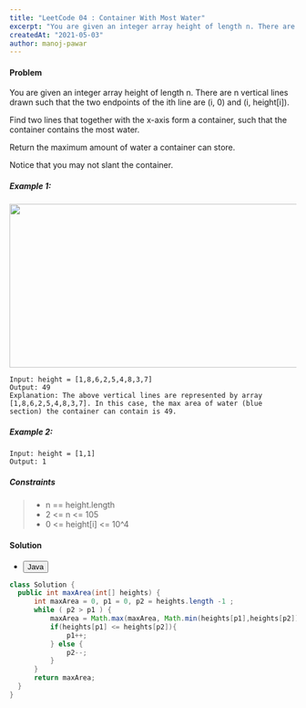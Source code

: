 ```yaml
---
title: "LeetCode 04 : Container With Most Water"
excerpt: "You are given an integer array height of length n. There are n vertical lines drawn such that the two endpoints of the ith line are (i, 0) and (i, height[i])."
createdAt: "2021-05-03"
author: manoj-pawar
---
```


#### Problem

You are given an integer array height of length n. There are n vertical lines drawn such that the two endpoints of the ith line are (i, 0) and (i, height[i]).

Find two lines that together with the x-axis form a container, such that the container contains the most water.

Return the maximum amount of water a container can store.

Notice that you may not slant the container.

##### Example 1:

<img alt="" src="https://s3-lc-upload.s3.amazonaws.com/uploads/2018/07/17/question_11.jpg" style="width: 600px; height: 287px;">

```shell
Input: height = [1,8,6,2,5,4,8,3,7]
Output: 49
Explanation: The above vertical lines are represented by array [1,8,6,2,5,4,8,3,7]. In this case, the max area of water (blue section) the container can contain is 49.
```

##### Example 2:

```shell
Input: height = [1,1]
Output: 1
```

##### Constraints

> - n == height.length
> - 2 <= n <= 105
> - 0 <= height[i] <= 10^4


#### Solution

<ul class="nav nav-tabs" id="myTab" role="tablist">
  <li class="nav-item" role="presentation">
    <button class="nav-link active" id="home-tab" data-bs-toggle="tab" data-bs-target="#home" type="button" role="tab" aria-controls="home" aria-selected="true">Java</button>
  </li>
</ul>
<div class="tab-content" id="myTabContent">
  <div class="tab-pane fade show active" id="home" role="tabpanel" aria-labelledby="home-tab">
  
  ```java
class Solution {
    public int maxArea(int[] heights) {
        int maxArea = 0, p1 = 0, p2 = heights.length -1 ;
        while ( p2 > p1 ) {
            maxArea = Math.max(maxArea, Math.min(heights[p1],heights[p2]) * Math.abs(p2 - p1));
            if(heights[p1] <= heights[p2]){
                p1++;
            } else {
                p2--;
            }
        }
        return maxArea;
    }
}
```

</div>
</div>